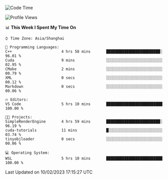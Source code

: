 <!--START_SECTION:waka-->
![Code Time](http://img.shields.io/badge/Code%20Time-626%20hrs%2054%20mins-blue)

![Profile Views](http://img.shields.io/badge/Profile%20Views-2-blue)

📊 **This Week I Spent My Time On** 

```text
⌚︎ Time Zone: Asia/Shanghai

💬 Programming Languages: 
C++                      4 hrs 58 mins       ████████████████████████░   96.01 % 
Cuda                     9 mins              ░░░░░░░░░░░░░░░░░░░░░░░░░   02.95 % 
CMake                    2 mins              ░░░░░░░░░░░░░░░░░░░░░░░░░   00.79 % 
XML                      0 secs              ░░░░░░░░░░░░░░░░░░░░░░░░░   00.12 % 
Markdown                 0 secs              ░░░░░░░░░░░░░░░░░░░░░░░░░   00.06 % 

🔥 Editors: 
VS Code                  5 hrs 10 mins       █████████████████████████   100.00 % 

🐱‍💻 Projects: 
SimpleRenderEngine       4 hrs 59 mins       ████████████████████████░   96.19 % 
cuda-tutorials           11 mins             █░░░░░░░░░░░░░░░░░░░░░░░░   03.74 % 
tinyobjloader            0 secs              ░░░░░░░░░░░░░░░░░░░░░░░░░   00.06 % 

💻 Operating System: 
WSL                      5 hrs 10 mins       █████████████████████████   100.00 % 

```


 Last Updated on 10/02/2023 17:15:27 UTC
<!--END_SECTION:waka-->